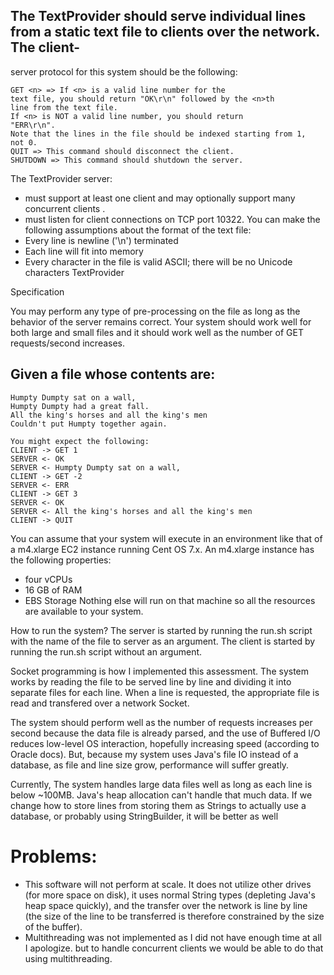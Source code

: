 ## The TextProvider should serve individual lines from a static text file to clients over the network. The client-
server protocol for this system should be the following:

```
GET <n> => If <n> is a valid line number for the
text file, you should return "OK\r\n" followed by the <n>th
line from the text file.
If <n> is NOT a valid line number, you should return
"ERR\r\n".
Note that the lines in the file should be indexed starting from 1,
not 0.
QUIT => This command should disconnect the client.
SHUTDOWN => This command should shutdown the server.
```

The TextProvider server:
* must support at least one client and may optionally support many concurrent clients
.
* must listen for client connections on TCP port 10322.
You can make the following assumptions about the format of the text file:
* Every line is newline ('\n') terminated
* Each line will fit into memory
* Every character in the file is valid ASCII; there will be no Unicode characters
TextProvider

Specification

You may perform any type of pre-processing on the file as long as the behavior of the server remains correct.
Your system should work well for both large and small files and it should work well as the number of GET
requests/second increases.

## Given a file whose contents are:
```
Humpty Dumpty sat on a wall,
Humpty Dumpty had a great fall.
All the king's horses and all the king's men
Couldn't put Humpty together again.
```
```
You might expect the following:
CLIENT -> GET 1
SERVER <- OK
SERVER <- Humpty Dumpty sat on a wall,
CLIENT -> GET -2
SERVER <- ERR
CLIENT -> GET 3
SERVER <- OK
SERVER <- All the king's horses and all the king's men
CLIENT -> QUIT
```

You can assume that your system will execute in an environment like that of a m4.xlarge EC2 instance running
Cent OS 7.x. An m4.xlarge instance has the following properties:
* four vCPUs
* 16 GB of RAM
* EBS Storage
Nothing else will run on that machine so all the resources are available to your system.


How to run the system?
 	The server is started by running the run.sh script with the name of the file to server as an argument.
 	The client is started by running the run.sh script without an argument.

Socket programming is how I implemented this assessment.
The system works by reading the file to be served line by line and
 	dividing it into separate files for each line. When a
 	line is requested, the appropriate file is read and transfered over a network Socket.

 The system should perform well as the number of requests increases 
 	per second because the data file is already parsed, and the use
 	of Buffered I/O reduces low-level OS interaction, hopefully
 	increasing speed (according to Oracle docs). But, because my
 	system uses Java's file IO instead of a database, as file and
 	line size grow, performance will suffer greatly. 

 Currently, The system handles large data files well as long as each 
 	line is below ~100MB. Java's heap allocation can't handle that 
 	much data. If we change how to store lines from storing them as 
 	Strings to actually use a database, or probably 
 	using StringBuilder, it will be better as well


# Problems:
 - This software will not perform at scale. It does not utilize other
	drives (for more space on disk), it uses normal String types (depleting
	Java's heap space quickly), and the transfer over the network is line
	by line (the size of the line to be transferred is therefore constrained
	by the size of the buffer).
- Multithreading was not implemented as I did not have enough time at all I apologize. but to handle concurrent clients
	we would be able to do that using multithreading.
